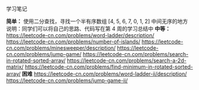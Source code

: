 学习笔记



**简单：**
使用二分查找，寻找一个半有序数组 [4, 5, 6, 7, 0, 1, 2] 中间无序的地方
说明：同学们可以将自己的思路、代码写在第 4 周的学习总结中
**中等：**
https://leetcode-cn.com/problems/word-ladder/description/
https://leetcode-cn.com/problems/number-of-islands/
https://leetcode-cn.com/problems/minesweeper/description/
https://leetcode-cn.com/problems/jump-game/
https://leetcode-cn.com/problems/search-in-rotated-sorted-array/
https://leetcode-cn.com/problems/search-a-2d-matrix/
https://leetcode-cn.com/problems/find-minimum-in-rotated-sorted-array/
**困难**
https://leetcode-cn.com/problems/word-ladder-ii/description/
https://leetcode-cn.com/problems/jump-game-ii/